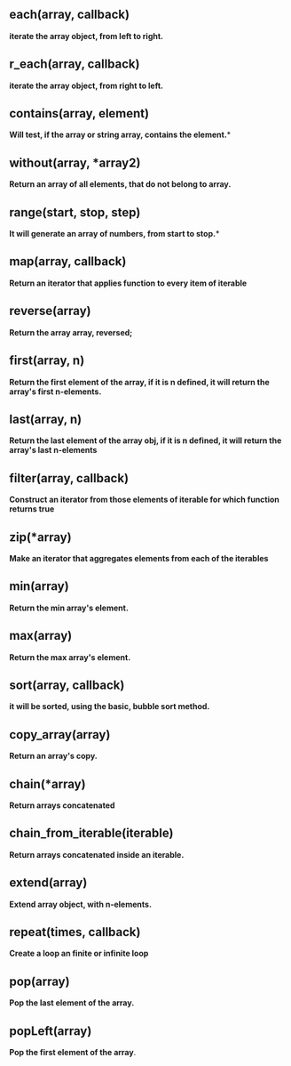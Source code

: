 each(array, callback)
---------------------

**iterate the array object, from left to right.**


r_each(array, callback)
-----------------------

**iterate the array object, from right to left.**


contains(array, element)
------------------------

**Will test, if the array or string array, contains the element.***

without(array, *array2)
----------------------

**Return an array of all elements, that do not belong to array.**

range(start, stop, step)
------------------------

**It will generate an array of numbers, from start to stop.***

map(array, callback)
--------------------

**Return an iterator that applies function to every item of iterable**


reverse(array)
--------------

**Return the array array, reversed;**


first(array, n)
---------------

**Return the first element of the array, if it is n defined, it will return the array's first n-elements.**

last(array, n)
--------------

**Return the last element of the array obj, if it is n defined, it will return the array's last n-elements**


filter(array, callback)
-----------------------

**Construct an iterator from those elements of iterable for which function returns true**

zip(*array)
-----------

**Make an iterator that aggregates elements from each of the iterables**


min(array)
----------

**Return the min array's element.**

max(array)
----------

**Return the max array's element.**

sort(array, callback)
---------------------

**it will be sorted, using the basic, bubble sort method.**


copy_array(array)
-----------------

**Return an array's copy.**


chain(*array)
-------------

**Return arrays concatenated**

chain_from_iterable(iterable)
-----------------------------

**Return arrays concatenated inside an iterable.**

extend(array)
-------------

**Extend array object, with n-elements.**


repeat(times, callback)
-----------------------

**Create a loop an finite or infinite loop**


pop(array)
----------

**Pop the last element of the array.**

popLeft(array)
--------------

**Pop the first element of the array**.
